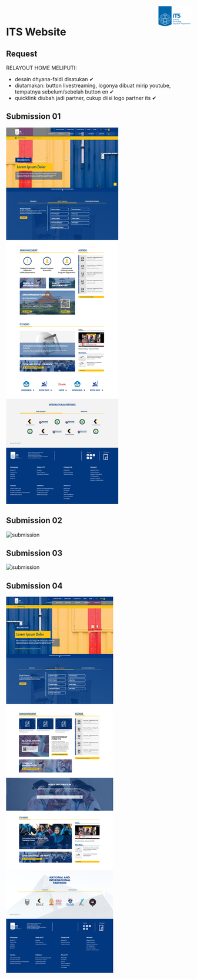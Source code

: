<br><a href="https://aimeos.org/">
    <img src="img/logo-its-biru-transparan.png" alt="Aimeos logo" title="Aimeos" align="right" height="60" />
</a><br>

# ITS Website
## Request

RELAYOUT HOME MELIPUTI:

- desain dhyana-faldi disatukan ✔
- diutamakan: button livestreaming, logonya dibuat mirip youtube, tempatnya sebelum/sebelah button en ✔
- quicklink diubah jadi partner, cukup diisi logo partner its ✔

## Submission 01

![submission](./img/Home-01.png)

## Submission 02

![submission](./img/Home-02.png)

## Submission 03

![submission](./img/Home-03.png)

## Submission 04

![submission](./img/Home-04.png)
